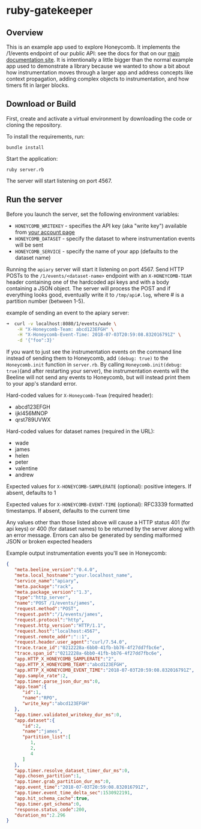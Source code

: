 # ruby-gatekeeper

## Overview

This is an example app used to explore Honeycomb.  It implements the /1/events endpoint of our public API: see the docs for that on our [main documentation site](https://docs.honeycomb.io/api/events/). It is intentionally a little bigger than the normal example app used to demonstrate a library because we wanted to show a bit about how instrumentation moves through a larger app and address concepts like context propagation, adding complex objects to instrumentation, and how timers fit in larger blocks.

## Download or Build

First, create and activate a virtual environment by downloading the code or cloning the repository.

To install the requirements, run:

`bundle install`

Start the application:

`ruby server.rb`

The server will start listening on port 4567.


## Run the server

Before you launch the server, set the following environment variables:

* `HONEYCOMB_WRITEKEY` - specifies the API key (aka "write key") available from [your account page](https://ui.honeycomb.io/account)
* `HONEYCOMB_DATASET` - specify the dataset to where instrumentation events will be sent
* `HONEYCOMB_SERVICE` - specify the name of your app (defaults to the dataset
  name)

Running the `apiary` server will start it listening on port 4567. Send HTTP POSTs to the `/1/events/<dataset-name>` endpoint with an `X-HONEYCOMB-TEAM` header containing one of the hardcoded api keys and with a body containing a JSON object. The server will process the POST and if everything looks good, eventually write it to `/tmp/api#.log`, where # is a partition number (between 1-5).

example of sending an event to the apiary server:
```bash
➜  curl -v localhost:8080/1/events/wade \
    -H "X-Honeycomb-Team: abcd123EFGH" \
    -H "X-Honeycomb-Event-Time: 2018-07-03T20:59:08.832016791Z" \
    -d '{"foo":3}'
```
If you want to just see the instrumentation events on the command line instead of sending them to Honeycomb, add `(debug: true)` to the `Honeycomb.init` function in `server.rb`. By calling `Honeycomb.init(debug: true)`(and after restarting your server), the instrumentation events will the Beeline will not send any events to Honeycomb, but will instead print them to your app's standard error.

Hard-coded values for `X-Honeycomb-Team` (required header):
* abcd123EFGH
* ijkl456MNOP
* qrst789UVWX

Hard-coded values for dataset names (required in the URL):
* wade
* james
* helen
* peter
* valentine
* andrew

Expected values for `X-HONEYCOMB-SAMPLERATE` (optional): positive integers. If absent, defaults to 1

Expected values for `X-HONEYCOMB-EVENT-TIME` (optional): RFC3339 formatted timestamps. If absent, defaults to the current time

Any values other than those listed above will cause a HTTP status 401 (for api keys) or 400 (for dataset names) to be returned by the server along with an error message.  Errors can also be generated by sending malformed JSON or broken expected headers

Example output instrumentation events you'll see in Honeycomb:

```json
{  
   "meta.beeline_version":"0.4.0",
   "meta.local_hostname":"your.localhost_name",
   "service_name":"apiary",
   "meta.package":"rack",
   "meta.package_version":"1.3",
   "type":"http_server",
   "name":"POST /1/events/james",
   "request.method":"POST",
   "request.path":"/1/events/james",
   "request.protocol":"http",
   "request.http_version":"HTTP/1.1",
   "request.host":"localhost:4567",
   "request.remote_addr":"::1",
   "request.header.user_agent":"curl/7.54.0",
   "trace.trace_id":"0212228a-6bb0-41fb-bb76-4f27dd7fbc6e",
   "trace.span_id":"0212228a-6bb0-41fb-bb76-4f27dd7fbc6e",
   "app.HTTP_X_HONEYCOMB_SAMPLERATE":"2",
   "app.HTTP_X_HONEYCOMB_TEAM":"abcd123EFGH",
   "app.HTTP_X_HONEYCOMB_EVENT_TIME":"2018-07-03T20:59:08.832016791Z",
   "app.sample_rate":2,
   "app.timer.parse_json_dur_ms":0,
   "app.team":{  
      "id":1,
      "name":"RPO",
      "write_key":"abcd123EFGH"
   },
   "app.timer.validated_writekey_dur_ms":0,
   "app.dataset":{  
      "id":2,
      "name":"james",
      "partition_list":[  
         1,
         2,
         4
      ]
   },
   "app.timer.resolve_dataset_timer_dur_ms":0,
   "app.chosen_partition":1,
   "app.timer.grab_partition_dur_ms":0,
   "app.event_time":"2018-07-03T20:59:08.832016791Z",
   "app.timer.event_time_delta_sec":1530922191,
   "app.hit_schema_cache":true,
   "app.timer.get_schema":0,
   "response.status_code":200,
   "duration_ms":2.296
}
```
